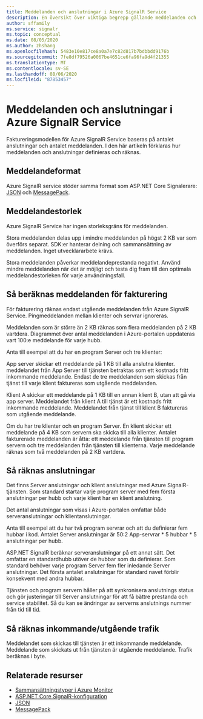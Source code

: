 ```yaml
---
title: Meddelanden och anslutningar i Azure SignalR Service
description: En översikt över viktiga begrepp gällande meddelanden och anslutningar i Azure SignalR Service.
author: sffamily
ms.service: signalr
ms.topic: conceptual
ms.date: 08/05/2020
ms.author: zhshang
ms.openlocfilehash: 5483e10e817ce8a0a7e7c82d817b7bdbbdd9176b
ms.sourcegitcommit: 7fe8df79526a0067be4651ce6fa96fa9d4f21355
ms.translationtype: MT
ms.contentlocale: sv-SE
ms.lasthandoff: 08/06/2020
ms.locfileid: "87853457"
---
```

# <a name="messages-and-connections-in-azure-signalr-service"></a>Meddelanden och anslutningar i Azure SignalR Service

Faktureringsmodellen för Azure SignalR Service baseras på antalet anslutningar och antalet meddelanden. I den här artikeln förklaras hur meddelanden och anslutningar definieras och räknas.


## <a name="message-formats"></a>Meddelandeformat 

Azure SignalR service stöder samma format som ASP.NET Core Signalerare: [JSON](https://www.json.org/) och [MessagePack](/aspnet/core/signalr/messagepackhubprotocol).

## <a name="message-size"></a>Meddelandestorlek

Azure SignalR Service har ingen storleksgräns för meddelanden.

Stora meddelanden delas upp i mindre meddelanden på högst 2 KB var som överförs separat. SDK:er hanterar delning och sammansättning av meddelanden. Inget utvecklararbete krävs.

Stora meddelanden påverkar meddelandeprestanda negativt. Använd mindre meddelanden när det är möjligt och testa dig fram till den optimala meddelandestorleken för varje användningsfall.

## <a name="how-messages-are-counted-for-billing"></a>Så beräknas meddelanden för fakturering

För fakturering räknas endast utgående meddelanden från Azure SignalR Service. Pingmeddelanden mellan klienter och servrar ignoreras.

Meddelanden som är större än 2 KB räknas som flera meddelanden på 2 KB vartdera. Diagrammet över antal meddelanden i Azure-portalen uppdateras vart 100:e meddelande för varje hubb.

Anta till exempel att du har en program Server och tre klienter:

App server skickar ett meddelande på 1 KB till alla anslutna klienter. meddelandet från App Server till tjänsten betraktas som ett kostnads fritt inkommande meddelande. Endast de tre meddelanden som skickas från tjänst till varje klient faktureras som utgående meddelanden.

Klient A skickar ett meddelande på 1 KB till en annan klient B, utan att gå via app server. Meddelandet från klient A till tjänst är ett kostnads fritt inkommande meddelande. Meddelandet från tjänst till klient B faktureras som utgående meddelande.

Om du har tre klienter och en program Server. En klient skickar ett meddelande på 4 KB som servern ska skicka till alla klienter. Antalet fakturerade meddelanden är åtta: ett meddelande från tjänsten till program servern och tre meddelanden från tjänsten till klienterna. Varje meddelande räknas som två meddelanden på 2 KB vartdera.

## <a name="how-connections-are-counted"></a>Så räknas anslutningar

Det finns Server anslutningar och klient anslutningar med Azure SignalR-tjänsten. Som standard startar varje program server med fem första anslutningar per hubb och varje klient har en klient anslutning.

Det antal anslutningar som visas i Azure-portalen omfattar både serveranslutningar och klientanslutningar.

Anta till exempel att du har två program servrar och att du definierar fem hubbar i kod. Antalet Server anslutningar är 50:2 App-servrar * 5 hubbar * 5 anslutningar per hubb.

ASP.NET SignalR beräknar serveranslutningar på ett annat sätt. Det omfattar en standardhubb utöver de hubbar som du definierar. Som standard behöver varje program Server fem fler inledande Server anslutningar. Det första antalet anslutningar för standard navet förblir konsekvent med andra hubbar.

Tjänsten och program servern håller på att synkronisera anslutnings status och gör justeringar till Server anslutningar för att få bättre prestanda och service stabilitet.  Så du kan se ändringar av serverns anslutnings nummer från tid till tid.

## <a name="how-inboundoutbound-traffic-is-counted"></a>Så räknas inkommande/utgående trafik

Meddelandet som skickas till tjänsten är ett inkommande meddelande. Meddelande som skickats ut från tjänsten är utgående meddelande. Trafik beräknas i byte.

## <a name="related-resources"></a>Relaterade resurser

- [Sammansättningstyper i Azure Monitor](/azure/azure-monitor/platform/metrics-supported#microsoftsignalrservicesignalr )
- [ASP.NET Core SignalR-konfiguration](/aspnet/core/signalr/configuration)
- [JSON](https://www.json.org/)
- [MessagePack](/aspnet/core/signalr/messagepackhubprotocol)
